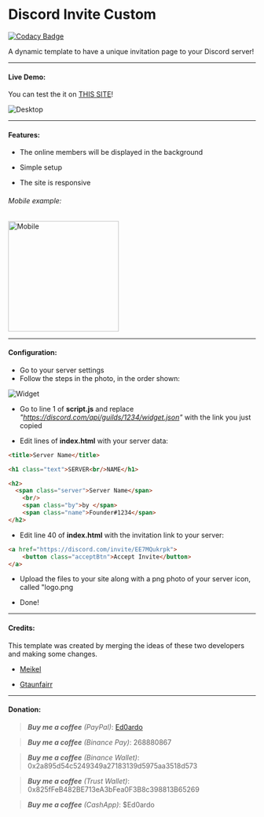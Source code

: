 # Discord Invite Custom

[![Codacy Badge](https://api.codacy.com/project/badge/Grade/774cb56c294841e29eb28305357e19c3)](https://app.codacy.com/gh/markzy15/samp-cdsrp?utm_source=github.com&utm_medium=referral&utm_content=markzy15/samp-cdsrp&utm_campaign=Badge_Grade)


A dynamic template to have a unique invitation page to your Discord server!

---

#### Live Demo:

You can test the it on [THIS SITE](https://ed0.it/freetime)!

<img src="demo/Discord_Invite_Desktop.gif" title="" alt="Desktop" data-align="center">

---

#### Features:

- The online members will be displayed in the background

- Simple setup

- The site is responsive

###### Mobile example:

<img title="" src="demo/Discord_Invite_Mobile.gif" alt="Mobile" data-align="inline" width="225">

---

#### Configuration:

- Go to your server settings
- Follow the steps in the photo, in the order shown:

![Widget](demo/DS_Widget.png)

- Go to line 1 of **script.js** and replace _"https://discord.com/api/guilds/1234/widget.json"_ with the link you just copied

- Edit lines of **index.html** with your server data:

```html
<title>Server Name</title>

<h1 class="text">SERVER<br/>NAME</h1>

<h2>
  <span class="server">Server Name</span>
    <br/>
    <span class="by">by </span>
    <span class="name">Founder#1234</span>
</h2>
```

- Edit line 40 of **index.html** with the invitation link to your server:

```html
<a href="https://discord.com/invite/EE7MQukrpk">
    <button class="acceptBtn">Accept Invite</button>
</a>
```

- Upload the files to your site along with a png photo of your server icon, called "logo.png

- Done!

---

#### Credits:

This template was created by merging the ideas of these two developers and making some changes.

- [Meikel](https://codepen.io/UndeadIncluded)

- [Gtaunfairr](https://codepen.io/gtaunfairr)

---

#### Donation:

> **_Buy me a coffee_** _(PayPal)_: [Ed0ardo](https:///paypal.me/ed0ardo)

> **_Buy me a coffee_** _(Binance Pay)_: 268880867

> **_Buy me a coffee_** _(Binance Wallet)_: 0x2a895d54c5249349a27183139d5975aa3518d573

> **_Buy me a coffee_** _(Trust Wallet)_: 0x825fFeB482BE713eA3bFea0F3B8c398813B65269

> **_Buy me a coffee_** _(CashApp)_: $Ed0ardo
